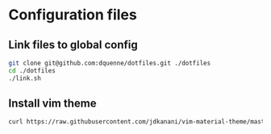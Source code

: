 # Configuration files

## Link files to global config
```sh
git clone git@github.com:dquenne/dotfiles.git ./dotfiles
cd ./dotfiles
./link.sh
```
## Install vim theme

```sh
curl https://raw.githubusercontent.com/jdkanani/vim-material-theme/master/colors/material-theme.vim -o ~/.vim/colors/material-theme.vim
```
